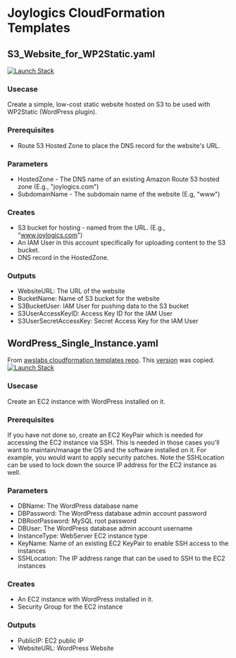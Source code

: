 # Joylogics CloudFormation Templates

## S3_Website_for_WP2Static.yaml
[![Launch Stack](https://cdn.rawgit.com/buildkite/cloudformation-launch-stack-button-svg/master/launch-stack.svg)](https://console.aws.amazon.com/cloudformation/home#/stacks/new?stackName=build-s3-website-for-wp2static&templateURL=https://jl-cloudformation.s3.us-east-1.amazonaws.com/S3_Website_for_WP2Static.yaml)
### Usecase
Create a simple, low-cost static website hosted on S3 to be used with WP2Static (WordPress plugin).
### Prerequisites
* Route 53 Hosted Zone to place the DNS record for the website's URL.
### Parameters
* HostedZone - The DNS name of an existing Amazon Route 53 hosted zone (E.g., "joylogics.com")
* SubdomainName - The subdomain name of the website (E.g, "www")
### Creates
* S3 bucket for hosting - named from the URL. (E.g., "www.joylogics.com")
* An IAM User in this account specifically for uploading content to the S3 bucket.
* DNS record in the HostedZone.
### Outputs
* WebsiteURL: The URL of the website
* BucketName: Name of S3 bucket for the website
* S3BucketUser: IAM User for pushing data to the S3 bucket
* S3UserAccessKeyID: Access Key ID for the IAM User
* S3UserSecretAccessKey: Secret Access Key for the IAM User

## WordPress_Single_Instance.yaml
From [awslabs cloudformation templates repo](https://github.com/awslabs/aws-cloudformation-templates). 
This [version](https://github.com/awslabs/aws-cloudformation-templates/blob/e5362c99375ca49d4da56973c95dda81742667e0/aws/solutions/WordPress_Single_Instance.yaml) was copied.
[![Launch Stack](https://cdn.rawgit.com/buildkite/cloudformation-launch-stack-button-svg/master/launch-stack.svg)](https://console.aws.amazon.com/cloudformation/home#/stacks/new?stackName=build-s3-website-for-wp2static&templateURL=https://jl-cloudformation.s3.us-east-1.amazonaws.com/WordPress_Single_Instance.yaml)
### Usecase
Create an EC2 instance with WordPress installed on it.
### Prerequisites
If you have not done so, create an EC2 KeyPair which is needed for accessing the EC2 instance via SSH.
This is needed in those cases you'll want to maintain/manage the OS and the software installed on it.
For example, you would want to apply security patches. 
Note the SSHLocation can be used to lock down the source IP address for the EC2 instance as well.
### Parameters
* DBName: The WordPress database name
* DBPassword: The WordPress database admin account password
* DBRootPassword: MySQL root password
* DBUser: The WordPress database admin account username
* InstanceType: WebServer EC2 instance type
* KeyName: Name of an existing EC2 KeyPair to enable SSH access to the instances
* SSHLocation: The IP address range that can be used to SSH to the EC2 instances
### Creates
* An EC2 instance with WordPress installed in it.
* Security Group for the EC2 instance
### Outputs
* PublicIP: EC2 public IP
* WebsiteURL: WordPress Website


